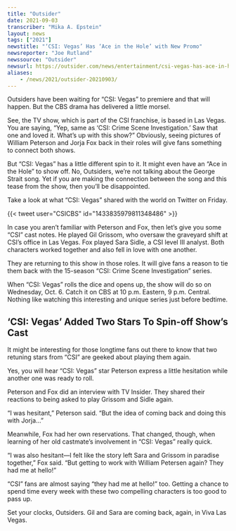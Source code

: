```yaml
---
title: "Outsider"
date: 2021-09-03
transcriber: "Mika A. Epstein"
layout: news
tags: ["2021"]
newstitle: "‘CSI: Vegas’ Has ‘Ace in the Hole’ with New Promo"
newsreporter: "Joe Rutland"
newssource: "Outsider"
newsurl: https://outsider.com/news/entertainment/csi-vegas-has-ace-in-hole-new-promo/
aliases:
    - /news/2021/outsider-20210903/
---
```


Outsiders have been waiting for “CSI: Vegas” to premiere and that will happen. But the CBS drama has delivered a little morsel.

See, the TV show, which is part of the CSI franchise, is based in Las Vegas. You are saying, “Yep, same as ‘CSI: Crime Scene Investigation.’ Saw that one and loved it. What’s up with this show?” Obviously, seeing pictures of William Peterson and Jorja Fox back in their roles will give fans something to connect both shows.

But “CSI: Vegas” has a little different spin to it. It might even have an “Ace in the Hole” to show off. No, Outsiders, we’re not talking about the George Strait song. Yet if you are making the connection between the song and this tease from the show, then you’ll be disappointed.

Take a look at what “CSI: Vegas” shared with the world on Twitter on Friday.

{{< tweet user="CSICBS" id="1433835979811348486" >}}

In case you aren’t familiar with Peterson and Fox, then let’s give you some “CSI” cast notes. He played Gil Grissom, who oversaw the graveyard shift at CSI’s office in Las Vegas. Fox played Sara Sidle, a CSI level III analyst. Both characters worked together and also fell in love with one another.

They are returning to this show in those roles. It will give fans a reason to tie them back with the 15-season “CSI: Crime Scene Investigation” series.

When “CSI: Vegas” rolls the dice and opens up, the show will do so on Wednesday, Oct. 6. Catch it on CBS at 10 p.m. Eastern, 9 p.m. Central. Nothing like watching this interesting and unique series just before bedtime.

## ‘CSI: Vegas’ Added Two Stars To Spin-off Show’s Cast

It might be interesting for those longtime fans out there to know that two retuning stars from “CSI” are geeked about playing them again.

Yes, you will hear “CSI: Vegas” star Peterson express a little hesitation while another one was ready to roll.

Peterson and Fox did an interview with TV Insider. They shared their reactions to being asked to play Grissom and Sidle again.

“I was hesitant,” Peterson said. “But the idea of coming back and doing this with Jorja…”

Meanwhile, Fox had her own reservations. That changed, though, when learning of her old castmate’s involvement in “CSI: Vegas” really quick.

“I was also hesitant—I felt like the story left Sara and Grissom in paradise together,” Fox said. “But getting to work with William Petersen again? They had me at hello!”

“CSI” fans are almost saying “they had me at hello!” too. Getting a chance to spend time every week with these two compelling characters is too good to pass up.

Set your clocks, Outsiders. Gil and Sara are coming back, again, in Viva Las Vegas.
